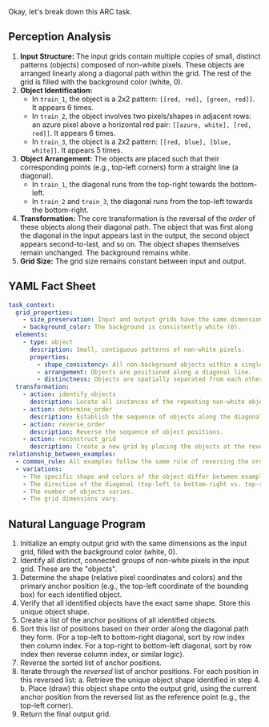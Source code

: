 Okay, let's break down this ARC task.

## Perception Analysis

1.  **Input Structure:** The input grids contain multiple copies of small, distinct patterns (objects) composed of non-white pixels. These objects are arranged linearly along a diagonal path within the grid. The rest of the grid is filled with the background color (white, 0).
2.  **Object Identification:**
    *   In `train_1`, the object is a 2x2 pattern: `[[red, red], [green, red]]`. It appears 6 times.
    *   In `train_2`, the object involves two pixels/shapes in adjacent rows: an azure pixel above a horizontal red pair: `[[azure, white], [red, red]]`. It appears 6 times.
    *   In `train_3`, the object is a 2x2 pattern: `[[red, blue], [blue, white]]`. It appears 5 times.
3.  **Object Arrangement:** The objects are placed such that their corresponding points (e.g., top-left corners) form a straight line (a diagonal).
    *   In `train_1`, the diagonal runs from the top-right towards the bottom-left.
    *   In `train_2` and `train_3`, the diagonal runs from the top-left towards the bottom-right.
4.  **Transformation:** The core transformation is the reversal of the *order* of these objects along their diagonal path. The object that was first along the diagonal in the input appears last in the output, the second object appears second-to-last, and so on. The object shapes themselves remain unchanged. The background remains white.
5.  **Grid Size:** The grid size remains constant between input and output.

## YAML Fact Sheet


```yaml
task_context:
  grid_properties:
    - size_preservation: Input and output grids have the same dimensions.
    - background_color: The background is consistently white (0).
  elements:
    - type: object
      description: Small, contiguous patterns of non-white pixels.
      properties:
        - shape_consistency: All non-background objects within a single input grid have the identical shape and color composition.
        - arrangement: Objects are positioned along a diagonal line.
        - distinctness: Objects are spatially separated from each other.
  transformation:
    - action: identify_objects
      description: Locate all instances of the repeating non-white object and their positions (e.g., top-left corner).
    - action: determine_order
      description: Establish the sequence of objects along the diagonal path.
    - action: reverse_order
      description: Reverse the sequence of object positions.
    - action: reconstruct_grid
      description: Create a new grid by placing the objects at the reversed positions, maintaining the original background color elsewhere.
relationship_between_examples:
  - common_rule: All examples follow the same rule of reversing the order of objects along a diagonal.
  - variations:
    - The specific shape and colors of the object differ between examples.
    - The direction of the diagonal (top-left to bottom-right vs. top-right to bottom-left) varies.
    - The number of objects varies.
    - The grid dimensions vary.
```


## Natural Language Program

1.  Initialize an empty output grid with the same dimensions as the input grid, filled with the background color (white, 0).
2.  Identify all distinct, connected groups of non-white pixels in the input grid. These are the "objects".
3.  Determine the shape (relative pixel coordinates and colors) and the primary anchor position (e.g., the top-left coordinate of the bounding box) for each identified object.
4.  Verify that all identified objects have the exact same shape. Store this unique object shape.
5.  Create a list of the anchor positions of all identified objects.
6.  Sort this list of positions based on their order along the diagonal path they form. (For a top-left to bottom-right diagonal, sort by row index then column index. For a top-right to bottom-left diagonal, sort by row index then reverse column index, or similar logic).
7.  Reverse the sorted list of anchor positions.
8.  Iterate through the *reversed* list of anchor positions. For each position in this reversed list:
    a.  Retrieve the unique object shape identified in step 4.
    b.  Place (draw) this object shape onto the output grid, using the current anchor position from the reversed list as the reference point (e.g., the top-left corner).
9.  Return the final output grid.